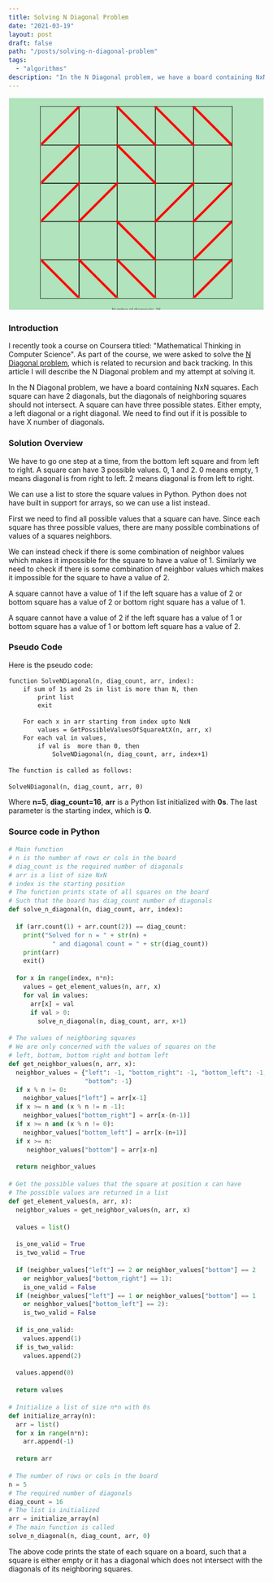 ```yaml
---
title: Solving N Diagonal Problem
date: "2021-03-19"
layout: post
draft: false
path: "/posts/solving-n-diagonal-problem"
tags:
  - "algorithms"
description: "In the N Diagonal problem, we have a board containing NxN squares. Each square can have 2 diagonals, but the diagonals of neighboring squares should not intersect. A square can have three possible states. Either empty, a left diagonal or a right diagonal. We need to find out if it is possible to have X number of diagonals."
---
```


![NxN board with 16 non intersecting diagonals](./16-diagonals-on-5x5-board.png)

### Introduction

I recently took a course on Coursera titled: "Mathematical Thinking in Computer Science". As part of the course, we were asked to solve the [N Diagonal problem](https://coursera.org/share/e2f7039632ad445c2b44fe4d47cfd7f9), which is related to recursion and back tracking. In this article I will describe the N Diagonal problem and my attempt at solving it.

In the N Diagonal problem, we have a board containing NxN squares. Each square can have 2 diagonals, but the diagonals of neighboring squares should not intersect. A square can have three possible states. Either empty, a left diagonal or a right diagonal. We need to find out if it is possible to have X number of diagonals.

### Solution Overview

We have to go one step at a time, from the bottom left square and from left to right. A square can have 3 possible values. 0, 1 and 2. 0 means empty, 1 means diagonal is from right to left. 2 means diagonal is from left to right.

We can use a list to store the square values in Python. Python does not have built in support for arrays, so we can use a list instead.

First we need to find all possible values that a square can have. Since each square has three possible values, there are many possible combinations of values of a squares neighbors.

We can instead check if there is some combination of neighbor values which makes it impossible for the square to have a value of 1. Similarly we need to check if there is some combination of neighbor values which makes it impossible for the square to have a value of 2.

A square cannot have a value of 1 if the left square has a value of 2 or bottom square has a value of 2 or bottom right square has a value of 1.

A square cannot have a value of 2 if the left square has a value of 1 or bottom square has a value of 1 or bottom left square has a value of 2.

### Pseudo Code

Here is the pseudo code:

```
function SolveNDiagonal(n, diag_count, arr, index):
    if sum of 1s and 2s in list is more than N, then 
        print list
        exit

    For each x in arr starting from index upto NxN
        values = GetPossibleValuesOfSquareAtX(n, arr, x)
    For each val in values, 
        if val is  more than 0, then
            SolveNDiagonal(n, diag_count, arr, index+1)
            
The function is called as follows:

SolveNDiagonal(n, diag_count, arr, 0)
```

Where **n=5**, **diag_count=16**, **arr** is a Python list initialized with **0s**. The last parameter is the starting index, which is **0**.

### Source code in Python

```python
# Main function
# n is the number of rows or cols in the board
# diag_count is the required number of diagonals
# arr is a list of size NxN
# index is the starting position
# The function prints state of all squares on the board
# Such that the board has diag_count number of diagonals
def solve_n_diagonal(n, diag_count, arr, index):    
 
  if (arr.count(1) + arr.count(2)) == diag_count:
    print("Solved for n = " + str(n) + 
            " and diagonal count = " + str(diag_count))    
    print(arr)
    exit()
              
  for x in range(index, n*n):
    values = get_element_values(n, arr, x)
    for val in values:
      arr[x] = val
      if val > 0:
        solve_n_diagonal(n, diag_count, arr, x+1)
        
# The values of neighboring squares
# We are only concerned with the values of squares on the
# left, bottom, bottom right and bottom left         
def get_neighbor_values(n, arr, x):
  neighbor_values = {"left": -1, "bottom_right": -1, "bottom_left": -1, 
                     "bottom": -1}
  if x % n != 0:
    neighbor_values["left"] = arr[x-1]
  if x >= n and (x % n != n -1):
    neighbor_values["bottom_right"] = arr[x-(n-1)]
  if x >= n and (x % n != 0):
    neighbor_values["bottom_left"] = arr[x-(n+1)]      
  if x >= n:   
     neighbor_values["bottom"] = arr[x-n]      
     
  return neighbor_values
  
# Get the possible values that the square at position x can have
# The possible values are returned in a list
def get_element_values(n, arr, x):  
  neighbor_values = get_neighbor_values(n, arr, x)
  
  values = list()
  
  is_one_valid = True
  is_two_valid = True
  
  if (neighbor_values["left"] == 2 or neighbor_values["bottom"] == 2
    or neighbor_values["bottom_right"] == 1):
    is_one_valid = False
  if (neighbor_values["left"] == 1 or neighbor_values["bottom"] == 1
    or neighbor_values["bottom_left"] == 2):
    is_two_valid = False  
    
  if is_one_valid:
    values.append(1)
  if is_two_valid:
    values.append(2)
    
  values.append(0)
  
  return values
  
# Initialize a list of size n*n with 0s  
def initialize_array(n):
  arr = list()
  for x in range(n*n):
    arr.append(-1)
  
  return arr
     
# The number of rows or cols in the board      
n = 5
# The required number of diagonals
diag_count = 16
# The list is initialized
arr = initialize_array(n)
# The main function is called
solve_n_diagonal(n, diag_count, arr, 0)
```

The above code prints the state of each square on a board, such that a square is either empty or it has a diagonal which does not intersect with the diagonals of its neighboring squares.

